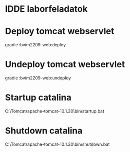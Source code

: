 # IDDE laborfeladatok

# Deploy tomcat webservlet
gradle :bvim2209-web:deploy

# Undeploy tomcat webservlet
gradle :bvim2209-web:undeploy

# Startup catalina
C:\Tomcat\apache-tomcat-10.1.30\bin\startup.bat

# Shutdown catalina
C:\Tomcat\apache-tomcat-10.1.30\bin\shutdown.bat
